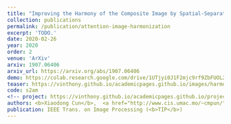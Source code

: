 ```yaml
---
title: "Improving the Harmony of the Composite Image by Spatial-Separated Attention Module"
collection: publications
permalink: /publication/attention-image-harmonization
excerpt: 'TODO.'
date: 2020-02-26
year: 2020
order: 2
venue: 'ArXiv'
arxiv: 1907.06406
arxiv_url: https://arxiv.org/abs/1907.06406
demo: https://colab.research.google.com/drive/1UTjyi0J1F2mjc9rf9ZbFUOL2_kkZmdlQ?usp=sharing
teaser: https://vinthony.github.io/academicpages.github.io/images/harmonization.gif
code: s2am
<!-- project: https://vinthony.github.io/academicpages.github.io/projects/rasc.html -->
authors: <b>Xiaodong Cun</b>,  <a href="http://www.cis.umac.mo/~cmpun/">Chi-Man Pun</a>
publication: IEEE Trans. on Image Processing (<b>TIP</b>)
---
```


<!-- This paper is about the number 3. The number 4 is left for future work. -->

<!-- [Download paper here](http://academicpages.github.io/files/paper3.pdf) -->
